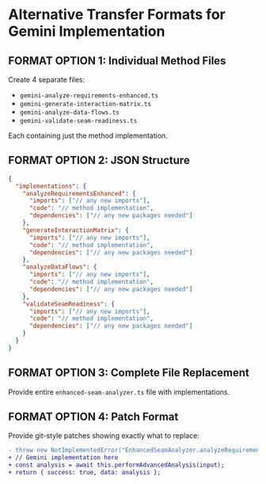 # Alternative Transfer Formats for Gemini Implementation

## FORMAT OPTION 1: Individual Method Files

Create 4 separate files:
- `gemini-analyze-requirements-enhanced.ts`
- `gemini-generate-interaction-matrix.ts` 
- `gemini-analyze-data-flows.ts`
- `gemini-validate-seam-readiness.ts`

Each containing just the method implementation.

## FORMAT OPTION 2: JSON Structure

```json
{
  "implementations": {
    "analyzeRequirementsEnhanced": {
      "imports": ["// any new imports"],
      "code": "// method implementation",
      "dependencies": ["// any new packages needed"]
    },
    "generateInteractionMatrix": {
      "imports": ["// any new imports"],
      "code": "// method implementation", 
      "dependencies": ["// any new packages needed"]
    },
    "analyzeDataFlows": {
      "imports": ["// any new imports"],
      "code": "// method implementation",
      "dependencies": ["// any new packages needed"]
    },
    "validateSeamReadiness": {
      "imports": ["// any new imports"], 
      "code": "// method implementation",
      "dependencies": ["// any new packages needed"]
    }
  }
}
```

## FORMAT OPTION 3: Complete File Replacement

Provide entire `enhanced-seam-analyzer.ts` file with implementations.

## FORMAT OPTION 4: Patch Format

Provide git-style patches showing exactly what to replace:

```diff
- throw new NotImplementedError("EnhancedSeamAnalyzer.analyzeRequirementsEnhanced", "Blueprint: TODO");
+ // Gemini implementation here
+ const analysis = await this.performAdvancedAnalysis(input);
+ return { success: true, data: analysis };
```
